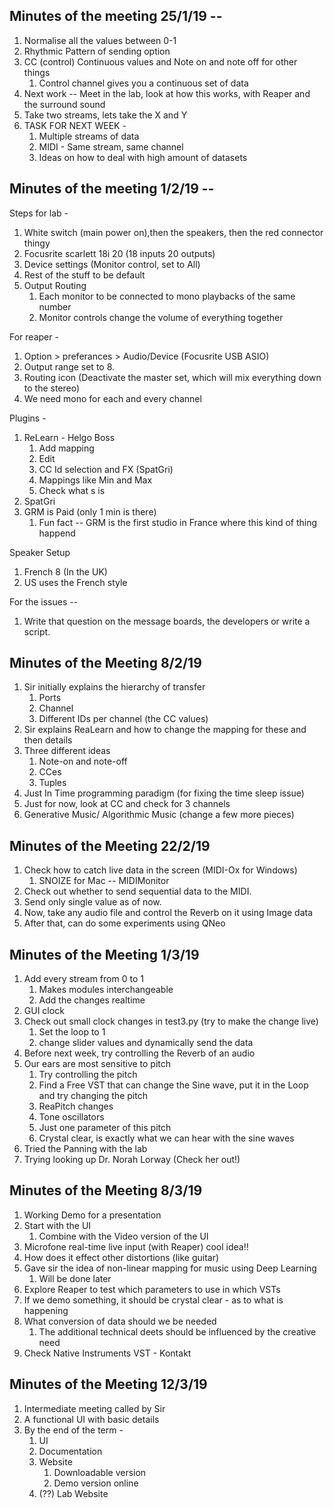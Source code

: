 ## Minutes of the meeting 25/1/19 --

1. Normalise all the values between 0-1
2. Rhythmic Pattern of sending option
3. CC (control) Continuous values and Note on and note off for other things
	1. Control channel gives you a continuous set of data 
4. Next work -- Meet in the lab, look at how this works, with Reaper and the surround sound
5. Take two streams, lets take the X and Y 
6. TASK FOR NEXT WEEK -
	1. Multiple streams of data
	2. MIDI - Same stream, same channel
	3. Ideas on how to deal with high amount of datasets

## Minutes of the meeting 1/2/19 --

Steps for lab - 
1. White switch (main power on),then the speakers, then the red connector thingy
2. Focusrite scarlett 18i 20 (18 inputs 20 outputs)
3. Device settings (Monitor control, set to All)
4. Rest of the stuff to be default
5. Output Routing
	1. Each monitor to be connected to mono playbacks of the same number
	2. Monitor controls change the volume of everything together

For reaper -
1. Option > preferances > Audio/Device (Focusrite USB ASIO)
2. Output range set to 8.
3. Routing icon (Deactivate the master set, which will mix everything down to the stereo)
4. We need mono for each and every channel

Plugins - 
1. ReLearn - Helgo Boss
	1. Add mapping
	2. Edit
	3. CC Id selection and FX (SpatGri)
	4. Mappings like Min and Max
	5. Check what s is 
2. SpatGri
3. GRM is Paid (only 1 min is there)
	1. Fun fact -- GRM is the first studio in France where this kind of thing happend

Speaker Setup 
1. French 8 (In the UK)
2. US uses the French style 


For the issues -- 
1. Write that question on the message boards, the developers or write a script.


## Minutes of the Meeting 8/2/19

1. Sir initially explains the hierarchy of transfer
	1. Ports
	2. Channel
	3. Different IDs per channel (the CC values)
2. Sir explains ReaLearn and how to change the mapping for these and then details
3. Three different ideas
	1. Note-on and note-off
	2. CCes
	3. Tuples
4. Just In Time programming paradigm (for fixing the time sleep issue)
5. Just for now, look at CC and check for 3 channels
6. Generative Music/ Algorithmic Music (change a few more pieces) 

## Minutes of the Meeting 22/2/19

1. Check how to catch live data in the screen (MIDI-Ox for Windows)
	1. SNOIZE for Mac -- MIDIMonitor
2. Check out whether to send sequential data to the MIDI.
3. Send only single value as of now.
4. Now, take any audio file and control the Reverb on it using Image data
5. After that, can do some experiments using QNeo

## Minutes of the Meeting 1/3/19

1. Add every stream from 0 to 1
	1. Makes modules interchangeable
	2. Add the changes realtime
2. GUI clock
3. Check out small clock changes in test3.py (try to make the change live)
	1. Set the loop to 1
	2. change slider values and dynamically send the data
4. Before next week, try controlling the Reverb of an audio
5. Our ears are most sensitive to pitch
	1. Try controlling the pitch
	2. Find a Free VST that can change the Sine wave, put it in the Loop and try changing the pitch
	3. ReaPitch changes
	4. Tone oscillators
	5. Just one parameter of this pitch
	6. Crystal clear, is exactly what we can hear with the sine waves
6. Tried the Panning with the lab
7. Trying looking up Dr. Norah Lorway (Check her out!)

## Minutes of the Meeting 8/3/19

1. Working Demo for a presentation
2. Start with the UI
	1. Combine with the Video version of the UI
3. Microfone real-time live input (with Reaper) cool idea!!
4. How does it effect other distortions (like guitar)
5. Gave sir the idea of non-linear mapping for music using Deep Learning
	1. Will be done later
6. Explore Reaper to test which parameters to use in which VSTs
7. If we demo something, it should be crystal clear - as to what is happening
8. What conversion of data should we be needed
	1. The additional technical deets should be influenced by the creative need
9. Check Native Instruments VST - Kontakt

## Minutes of the Meeting 12/3/19

1. Intermediate meeting called by Sir
2. A functional UI with basic details
3. By the end of the term - 
	1. UI
	2. Documentation
	3. Website
		1. Downloadable version
		2. Demo version online
	4. (??) Lab Website




